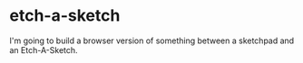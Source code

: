 # etch-a-sketch

I'm going to build a browser version of something between a sketchpad and an Etch-A-Sketch.